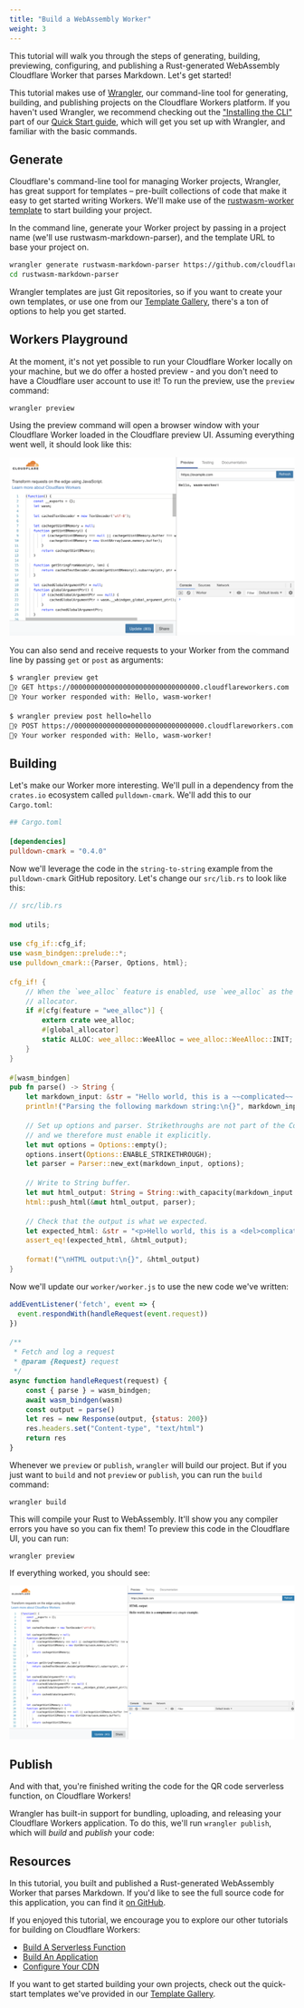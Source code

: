 ```yaml
---
title: "Build a WebAssembly Worker"
weight: 3
---
```


This tutorial will walk you through the steps of generating, building, previewing, configuring, and publishing
a Rust-generated WebAssembly Cloudflare Worker that parses Markdown. Let's get started!

This tutorial makes use of [Wrangler](https://github.com/cloudflare/wrangler), our command-line tool for generating, building, and publishing projects on the Cloudflare Workers platform. If you haven't used Wrangler, we recommend checking out the ["Installing the CLI"](/quickstart/cli-setup) part of our [Quick Start guide](/quickstart), which will get you set up with Wrangler, and familiar with the basic commands.

## Generate

Cloudflare's command-line tool for managing Worker projects, Wrangler, has great support for templates – pre-built collections of code that make it easy to get started writing Workers. We'll make use of the [rustwasm-worker template](https://github.com/cloudflare/rustwasm-worker-template/) to start building your project.

In the command line, generate your Worker project by passing in a project name (we'll use rustwasm-markdown-parser), and the template URL to base your project on.

```sh
wrangler generate rustwasm-markdown-parser https://github.com/cloudflare/rustwasm-worker-template/
cd rustwasm-markdown-parser
```

Wrangler templates are just Git repositories, so if you want to create your own templates, or use one from our [Template Gallery](/templates), there's a ton of options to help you get started.

## Workers Playground

At the moment, it's not yet possible to run your Cloudflare Worker locally on your machine, but we do offer a hosted
preview - and you don't need to have a Cloudflare user account to use it! To run the preview, use the
`preview` command:

```
wrangler preview
```

Using the preview command will open a browser window with your Cloudflare Worker loaded in the Cloudflare preview
UI. Assuming everything went well, it should look like this:

![Cloudflare UI with working RustWasm Worker](./media/rustwasm0.png)

You can also send and receive requests to your Worker from the command line by passing `get` or `post` as arguments:

```bash
$ wrangler preview get
👷‍♀️ GET https://00000000000000000000000000000000.cloudflareworkers.com
👷‍♀️ Your worker responded with: Hello, wasm-worker!

$ wrangler preview post hello=hello
👷‍♀️ POST https://00000000000000000000000000000000.cloudflareworkers.com
👷‍♀️ Your worker responded with: Hello, wasm-worker!
```

## Building

Let's make our Worker more interesting. We'll pull in a dependency from the `crates.io` ecosystem called `pulldown-cmark`.
We'll add this to our `Cargo.toml`:

```toml
## Cargo.toml

[dependencies]
pulldown-cmark = "0.4.0"
```

Now we'll leverage the code in the `string-to-string` example from the `pulldown-cmark` GitHub repository. Let's change
our `src/lib.rs` to look like this:

```rust
// src/lib.rs

mod utils;

use cfg_if::cfg_if;
use wasm_bindgen::prelude::*;
use pulldown_cmark::{Parser, Options, html};

cfg_if! {
    // When the `wee_alloc` feature is enabled, use `wee_alloc` as the global
    // allocator.
    if #[cfg(feature = "wee_alloc")] {
        extern crate wee_alloc;
        #[global_allocator]
        static ALLOC: wee_alloc::WeeAlloc = wee_alloc::WeeAlloc::INIT;
    }
}

#[wasm_bindgen]
pub fn parse() -> String {
    let markdown_input: &str = "Hello world, this is a ~~complicated~~ *very simple* example.";
    println!("Parsing the following markdown string:\n{}", markdown_input);

    // Set up options and parser. Strikethroughs are not part of the CommonMark standard
    // and we therefore must enable it explicitly.
    let mut options = Options::empty();
    options.insert(Options::ENABLE_STRIKETHROUGH);
    let parser = Parser::new_ext(markdown_input, options);

    // Write to String buffer.
    let mut html_output: String = String::with_capacity(markdown_input.len() * 3 / 2);
    html::push_html(&mut html_output, parser);

    // Check that the output is what we expected.
    let expected_html: &str = "<p>Hello world, this is a <del>complicated</del> <em>very simple</em> example.</p>\n";
    assert_eq!(expected_html, &html_output);

    format!("\nHTML output:\n{}", &html_output)
}
```

Now we'll update our `worker/worker.js` to use the new code we've written:

```javascript
addEventListener('fetch', event => {
  event.respondWith(handleRequest(event.request))
})

/**
 * Fetch and log a request
 * @param {Request} request
 */
async function handleRequest(request) {
    const { parse } = wasm_bindgen;
    await wasm_bindgen(wasm)
    const output = parse()
    let res = new Response(output, {status: 200})
    res.headers.set("Content-type", "text/html")
    return res
}
```

Whenever we `preview` or `publish`, `wrangler` will build our project. But if you just want to `build` and not
`preview` or `publish`, you can run the `build` command:

```
wrangler build
```

This will compile your Rust to WebAssembly. It'll show you any compiler errors you have so you can fix them!
To preview this code in the Cloudflare UI, you can run:

```
wrangler preview
```

If everything worked, you should see:

![Cloudflare UI with working RustWasm Worker](./media/rustwasm1.png)

## Publish

And with that, you're finished writing the code for the QR code serverless function, on Cloudflare Workers!

Wrangler has built-in support for bundling, uploading, and releasing your Cloudflare Workers application. To do this, we'll run `wrangler publish`, which will _build_ and _publish_ your code:

## Resources

In this tutorial, you built and published a Rust-generated WebAssembly Worker that parses Markdown. If you'd like to see the full source code for this application, you can find it [on GitHub](https://github.com/granjef3/rustwasm-markdown-parser).

If you enjoyed this tutorial, we encourage you to explore our other tutorials for building on Cloudflare Workers:

- [Build A Serverless Function](/tutorials/build-a-serverless-function)
- [Build An Application](/tutorials/build-an-application)
- [Configure Your CDN](/tutorials/configure-your-cdn)

If you want to get started building your own projects, check out the quick-start templates we've provided in our [Template Gallery](/templates).

